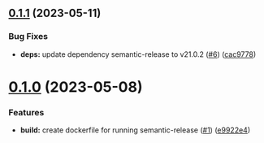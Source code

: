 ## [0.1.1](https://github.com/kloud-cnf/semantic-release-action/compare/v0.1.0...v0.1.1) (2023-05-11)


### Bug Fixes

* **deps:** update dependency semantic-release to v21.0.2 ([#6](https://github.com/kloud-cnf/semantic-release-action/issues/6)) ([cac9778](https://github.com/kloud-cnf/semantic-release-action/commit/cac9778ab4d072c8f91190021444aca373c00b4a))

# [0.1.0](https://github.com/kloud-cnf/semantic-release-action/compare/v0.0.0...v0.1.0) (2023-05-08)


### Features

* **build:** create dockerfile for running semantic-release ([#1](https://github.com/kloud-cnf/semantic-release-action/issues/1)) ([e9922e4](https://github.com/kloud-cnf/semantic-release-action/commit/e9922e4a7d266c358a5f3c7ff2ff00fe0001b0dc))
